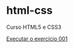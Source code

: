 # html-css
 Curso HTML5 e CSS3

 <a href= "https://ligiacarrelli.github.io/html-css/ex001/"> Executar o exercício 001
